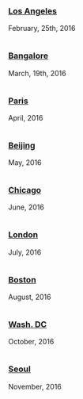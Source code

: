 <div class="row">
    <div class="live-event column">
      <h3><a href="events/los-angeles.html">Los Angeles</a></h3>
      <p>February, 25th, 2016</p>
    </div>
    <div class="live-event column">
      <h3><a href="events/bangalore.html">Bangalore</a></h3>
      <p>March, 19th, 2016</p>
    </div>
    <div class="live-event column">
      <h3><a href="events/paris.html">Paris</a></h3>
      <p>April, 2016</p>
    </div>
  </div>
  
  <div class="row">
    <div class="live-event column">
      <h3><a href="events/beijing.html">Beijing</a></h3>
      <p>May, 2016</p>
    </div>
    <div class="live-event column">
      <h3><a href="events/chicago.html">Chicago</a></h3>
      <p>June, 2016</p>
    </div>
    <div class="live-event column">
      <h3><a href="events/london.html">London</a></h3>
      <p>July, 2016</p>
    </div>
  </div>
  
  <div class="row">
    <div class="live-event column">
      <h3><a href="events/boston.html">Boston</a></h3>
      <p>August, 2016</p>
    </div>
    <div class="live-event column">
      <h3><a href="events/washington.html">Wash. DC</a></h3>
      <p>October, 2016</p>
    </div>
    <div class="live-event column">
      <h3><a href="events/seoul.html">Seoul</a></h3>
      <p>November, 2016</p>
    </div>
  </div>

